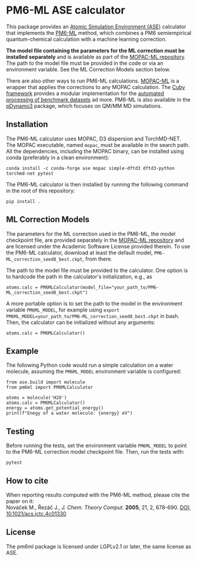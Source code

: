 PM6-ML ASE calculator
=====================

This package provides an [Atomic Simulation Environment (ASE)](https://wiki.fysik.dtu.dk/ase/index.html) calculator that implements the [PM6-ML](https://pubs.acs.org/doi/10.1021/acs.jctc.4c01330) method, which combines a PM6 semiempirical quantum-chemical calculation with a machine learning correction. 

**The model file containing the parameters for the ML correction must be installed separately** and is available as part of the [MOPAC-ML repository](https://github.com/Honza-R/mopac-ml). The path to the model file must be provided in the code or via an environment variable. See the ML Correction Models section below.

There are also other ways to run PM6-ML calculations. [MOPAC-ML](https://github.com/Honza-R/mopac-ml) is a wrapper that applies the corrections to any MOPAC calculation. The [Cuby framework](http://cuby4.molecular.cz/interface_torchmdnet.html) provides a modular implementation for the [automated processing of benchmark datasets](https://doi.org/10.1063/5.0203372) ad more. PM6-ML is also available in the [pDynamo3](https://github.com/pdynamo/pDynamo3) package, which focuses on QM/MM MD simulations.

Installation
------------

The PM6-ML calculator uses MOPAC, D3 dispersion and TorchMD-NET. The MOPAC executable, named `mopac`, must be available in the search path. All the dependencies, including the MOPAC binary, can be installed using conda (preferably in a clean environment):
```
conda install -c conda-forge ase mopac simple-dftd3 dftd3-python torchmd-net pytest
```

The PM6-ML calculator is then installed by running the following command in the root of this repository:

```
pip install .
```

ML Correction Models
--------------------

The parameters for the ML correction used in the PM6-ML, the model checkpoint file, are provided separately in the [MOPAC-ML repository](https://github.com/Honza-R/mopac-ml) and are licensed under the Academic Software License provided therein. To use the PM6-ML calculator, download at least the default model, `PM6-ML_correction_seed8_best.ckpt`, from there.

The path to the model file must be provided to the calculator. One option is to hardcode the path in the calculator's initialization, e.g., as

```
atoms.calc = PM6MLCalculator(model_file="your_path_to/PM6-ML_correction_seed8_best.ckpt")
```

A more portable option is to set the path to the model in the environment variable `PM6ML_MODEL`, for example using `export PM6ML_MODEL=your_path_to/PM6-ML_correction_seed8_best.ckpt` in bash. Then,  the calculator can be initialized without any arguments:

```
atoms.calc = PM6MLCalculator()
```

Example
-------

The following Python code would run a simple calculation on a water molecule, assuming the `PM6ML_MODEL` environment variable is configured:

```
from ase.build import molecule
from pm6ml import PM6MLCalculator

atoms = molecule('H2O')
atoms.calc = PM6MLCalculator()
energy = atoms.get_potential_energy()
print(f"Enegy of a water molecule: {energy} eV")
```

Testing
-------

Before running the tests, set the environment variable `PM6ML_MODEL` to point to the PM6-ML correction model checkpoint file. Then, run the tests with:

```
pytest
```

How to cite
-----------

When reporting results computed with the PM6-ML method, please cite the paper on it:<br>
Nováček M., Řezáč J., *J. Chem. Theory Comput.* **2005**, 21, 2, 678-690. [DOI: 10.1021/acs.jctc.4c01330](https://doi.org/10.1021/acs.jctc.4c01330)

License
-------

The pm6ml package is licensed under LGPLv2.1 or later, the same license as ASE.
